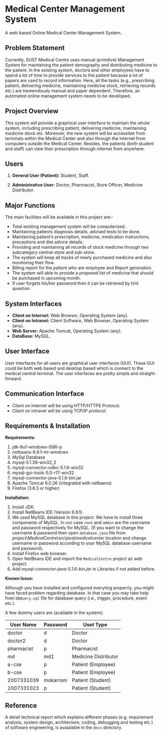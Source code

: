 # Medical Center Management System
A web based Online Medical Center Management System.

Problem Statement
-----------------
Currently, SUST Medical Centre uses manual (primitive) Management System for maintaining the patient demography and distributing medicine to the patient. In the existing system, doctors and other employees have to spend a lot of time to provide services to the patient because a lot of papers are used to record information. Here, all the tasks (e.g., prescribing patient, delivering medicine, maintaining medicine stock, retrieving records etc.) are tremendously manual and paper dependent. Therefore, an automated online management system needs to be developed.

Project Overview
----------------
This system will provide a graphical user interface to maintain the whole system, including prescribing patient, delivering medicine, maintaining medicine stock etc. Moreover, the new system will be accessible from terminals within the Medical Center and also through the internet from computers outside the Medical Center. Besides, the patients (both student and staff) can view their prescription through internet from anywhere. 

Users
-----
1) **General User (Patient):** Student, Staff.

2)	**Administrative User:** Doctor, Pharmacist, Store Officer, Medicine Distributor.

Major Functions
---------------
The main facilities will be available in this project are:- 
- Total existing management system will be computerized.
- Maintaining patients diagnosis details, advised tests to be done. 
- Maintaining patient’s prescription, medicine, medication instructions, precautions and diet advice details.
- Providing and maintaining all records of stock medicine through two subcategory central-store and sub-store. 
-	The system will keep all tracks of newly purchased medicine and also monitoring their flow.
-	Billing report for the patient who are employee and Report generation.
-	The system will able to provide a proposed list of medicine that should be purchased in upcoming month.
-	If user forgets his/her password then it can be retrieved by hint question.

System Interfaces
-----------------
- **Client on Internet:** Web Browser, Operating System (any).
- **Client on Intranet:** Client Software, Web Browser, Operating System (any).
- **Web Server:** Apache Tomcat, Operating System (any).
- **DataBase:** MySQL.

User Interface
--------------
User interfaces for all users are graphical user interfaces (GUI). These GUI could be both web based and desktop based which is connect to the medical central terminal. The user interfaces are pretty simple and straight-forward.

Communication Interface
-----------------------
- Client on Internet will be using HTTP/HTTPS Protocol.
- Client on intranet will be using TCP/IP protocol.

Requirements & Installation
---------------------------
**Requirements:**

1. jdk-6u1-windows-i586-p
2. netbeans-6.9.1-ml-windows
3. MySql Database
  1. mysql-5.1.39-win32_2
  2. mysql-connector-odbc-5.1.6-win32
  3. mysql-gui-tools-5.0-r17-win32
4. mysql-connector-java-5.1.6-bin.jar
5. Apache Tomcat 6.0.26 (integrated with netbaens)
6. Firefox  (3.6.3 or higher)

**Installation:**

1. Install JDK.
2. Install NetBeans IDE (Version 6.9.1).
3. We used MySQL database in this project. We have to install  three components of MySQL. In our case `root` and `admin` are the username and password respectively for MySQL. (If you want to change the username & password then open `database.java` file from *project\MedicalCentre\src\java\medicalcenter* location and change username or  password according to your MySQL database username and password).
4. Install Firefox web browser.
5. Open NetBeans IDE and import the `MedicalCentre` project as web project.
6. Add *mysql-connector-java-5.1.6-bin.jar* in Libraries if not added before.

**Known Issue:**

Although you have installed and configured everyting properrly, you might have faced problem regarding database. In that case you may take help from `DBQuery.sql` file for database query (i.e., trigger, procedure, event etc.).

A few dummy users are (available in the system):

User Name  | Password | Uset Type
------------- | ------------- | -----------
doctor  | d | Doctor
doctor2	| d | Doctor
pharmacist |	p | Pharmacist
md |	md1 | Medicine Distributor
a-cse	| p | Patient (Employee)	
b-cse	| p | Patient (Employee)
2007331039 |	mokarrom | Patient (Student)
2007331023 |	p | Patient (Student)	

Reference
---------
A detail technical report which explains different phases (e.g. requirement analysis, system design, architecture, coding, debugging and testing etc.) of software engineering, is avaialable in the `docs` directory. 

